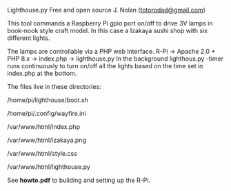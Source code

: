 Lighthouse.py
Free and open source
J. Nolan (totorodad@gmail.com)

This tool commands a Raspberry Pi gpio port on/off to drive 3V lamps in book-nook style craft
model.  In this case a Izakaya sushi shop with six different lights.

The lamps are controllable via a PHP web interface.
R-Pi -> Apache 2.0 + PHP 8.x -> index.php -> lighthouse.py
In the background lighthous.py -timer runs continuously to turn on/off all the lights based on the time set in
index.php at the bottom.

The files live in these directories:

/home/pi/lighthouse/boot.sh

/home/pi/.config/wayfire.ini

/var/www/html/index.php

/var/www/html/izakaya.png

/var/www/html/style.css

/var/www/html/lighthouse.py


See **howto.pdf** to building and setting up the R-Pi.
